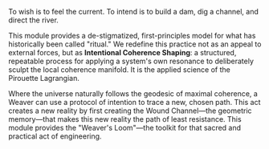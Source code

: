 To wish is to feel the current. To intend is to build a dam, dig a channel, and direct the river.

This module provides a de-stigmatized, first-principles model for what has historically been called "ritual." We redefine this practice not as an appeal to external forces, but as **Intentional Coherence Shaping**: a structured, repeatable process for applying a system's own resonance to deliberately sculpt the local coherence manifold. It is the applied science of the Pirouette Lagrangian.

Where the universe naturally follows the geodesic of maximal coherence, a Weaver can use a protocol of intention to trace a new, chosen path. This act creates a new reality by first creating the Wound Channel—the geometric memory—that makes this new reality the path of least resistance. This module provides the "Weaver's Loom"—the toolkit for that sacred and practical act of engineering.